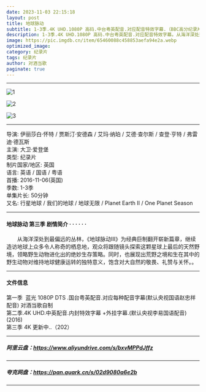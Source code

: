 ```yaml
---
date: 2023-11-03 22:15:18
layout: post
title: 地球脉动
subtitle: 1-3季.4K UHD.1080P 高码.中台粤英配音.对应配音特效字幕.（BBC高分纪录片）
description: 1-3季.4K UHD.1080P 高码.中台粤英配音.对应配音特效字幕。从海洋深处到最偏远的丛林，《地球脉动III》为经典巨制翻开崭新篇章，继续造访地球上众多令人称奇的栖息地，观众将跟随镜头探索这颗星球上最后的天然野境，领略野生动物进化出的绝妙生存策略...
image: https://pic.imgdb.cn/item/65460088c458853aefa94e2a.webp
optimized_image: 
category: 纪录片
tags: 纪录片
author: 对酒当歌
paginate: true
---
```


---

![1](https://pic.imgdb.cn/item/654600a1c458853aefa99b46.webp)

![2](https://pic.imgdb.cn/item/654600c7c458853aefaa1427.webp)

![3](https://pic.imgdb.cn/item/654600e4c458853aefaa6f05.webp)

---

导演: 伊丽莎白·怀特 / 贾斯汀·安德森 / 艾玛·纳珀 / 艾德·查尔斯 / 查登·亨特 / 弗雷迪·德瓦斯  
主演: 大卫·爱登堡  
类型: 纪录片  
制片国家/地区: 英国  
语言: 英语  /  国语  / 粤语  
首播: 2016-11-06(英国)  
季数: 1-3季  
单集片长: 50分钟  
又名: 行星地球 / 我们的地球  / 地球无限 / Planet Earth II / One Planet Season  

---

#### 地球脉动 第三季 剧情简介 · · · · · ·

　　从海洋深处到最偏远的丛林，《地球脉动III》为经典巨制翻开崭新篇章，继续造访地球上众多令人称奇的栖息地，观众将跟随镜头探索这颗星球上最后的天然野境，领略野生动物进化出的绝妙生存策略。同时，也展现出荒野之境和生在其中的野生动物对维持地球健康运转的独特意义，饱含对大自然的敬畏、礼赞与关怀。。

---

#### 文件信息

第一季  蓝光 1080P DTS .国台粤英配音.对应每种配音字幕(默认央视国语赵忠祥配音) 对酒当歌自制  
第二季.4K UHD.中英配音.内封特效字幕 +外挂字幕.(默认央视李易国语配音)(2016)  
第三季 4K 更新中..（202）  

---

##### 阿里云盘：<https://www.aliyundrive.com/s/bxvMPPdJffz>

---

##### 夸克网盘：<https://pan.quark.cn/s/02d9080a6e2b>

---
